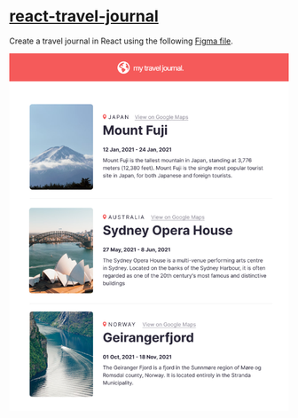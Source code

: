 # [react-travel-journal](https://react-trav-journal.netlify.app/)

Create a travel journal in React using the following [Figma file](https://www.figma.com/file/QG4cOExkdbIbhSfWJhs2gs/Travel-Journal?t=8sshsi2G66dywwjv-0).

![Design screenshot](/src/assets/figma.png)
